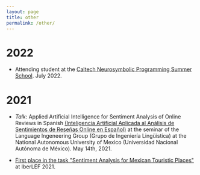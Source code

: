 ```yaml
---
layout: page
title: other
permalink: /other/
---
```



# 2022

- Attending student at the [Caltech Neurosymbolic Programming Summer School](http://www.neurosymbolic.org/summerschool.html). July 2022.

# 2021

- *Talk*: Applied Artificial Intelligence for Sentiment Analysis of Online Reviews in Spanish [(Inteligencia Artificial Aplicada al Análisis de Sentimientos de Reseñas Online en Español)](https://juanmvsa.github.io/docs/Constancia_GIL_2021.pdf) at the seminar of the Language Ingeneering Group (Grupo de Ingeniería Lingüística) at the National Autonomous University of Mexico (Universidad Nacional Autónoma de México). May 14th, 2021.

- [First place in the task "Sentiment Analysis for Mexican Touristic Places"](https://juanmvsa.github.io/docs/IberLEF.pdf) at IberLEF 2021.